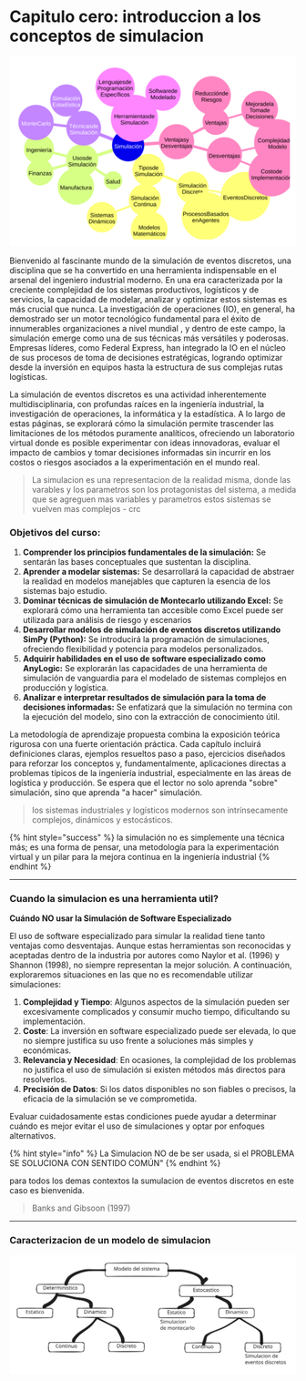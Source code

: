 # Capitulo cero: introduccion a los conceptos de simulacion

<img src="../../.gitbook/assets/file.excalidraw (1).svg" alt="Unrapido vistazo al mundo e la simulacion" class="gitbook-drawing">

Bienvenido al fascinante mundo de la simulación de eventos discretos, una disciplina que se ha convertido en una herramienta indispensable en el arsenal del ingeniero industrial moderno. En una era caracterizada por la creciente complejidad de los sistemas productivos, logísticos y de servicios, la capacidad de modelar, analizar y optimizar estos sistemas es más crucial que nunca. La investigación de operaciones (IO), en general, ha demostrado ser un motor tecnológico fundamental para el éxito de innumerables organizaciones a nivel mundial , y dentro de este campo, la simulación emerge como una de sus técnicas más versátiles y poderosas. Empresas líderes, como Federal Express, han integrado la IO en el núcleo de sus procesos de toma de decisiones estratégicas, logrando optimizar desde la inversión en equipos hasta la estructura de sus complejas rutas logísticas.

La simulación de eventos discretos es una actividad inherentemente multidisciplinaria, con profundas raíces en la ingeniería industrial, la investigación de operaciones, la informática y la estadística. A lo largo de estas páginas, se explorará cómo la simulación permite trascender las limitaciones de los métodos puramente analíticos, ofreciendo un laboratorio virtual donde es posible experimentar con ideas innovadoras, evaluar el impacto de cambios y tomar decisiones informadas sin incurrir en los costos o riesgos asociados a la experimentación en el mundo real.

> La simulacion es una representacion de la realidad misma, donde las varables y los parametros son los protagonistas del sistema, a medida que se agreguen mas variables y parametros estos sistemas se vuelven mas complejos - crc

### Objetivos del curso:

1. **Comprender los principios fundamentales de la simulación:** Se sentarán las bases conceptuales que sustentan la disciplina.
2. **Aprender a modelar sistemas:** Se desarrollará la capacidad de abstraer la realidad en modelos manejables que capturen la esencia de los sistemas bajo estudio.
3. **Dominar técnicas de simulación de Montecarlo utilizando Excel:** Se explorará cómo una herramienta tan accesible como Excel puede ser utilizada para análisis de riesgo y escenarios
4. **Desarrollar modelos de simulación de eventos discretos utilizando SimPy (Python):** Se introducirá la programación de simulaciones, ofreciendo flexibilidad y potencia para modelos personalizados.
5. **Adquirir habilidades en el uso de software especializado como AnyLogic:** Se explorarán las capacidades de una herramienta de simulación de vanguardia para el modelado de sistemas complejos en producción y logística.
6. **Analizar e interpretar resultados de simulación para la toma de decisiones informadas:** Se enfatizará que la simulación no termina con la ejecución del modelo, sino con la extracción de conocimiento útil.

La metodología de aprendizaje propuesta combina la exposición teórica rigurosa con una fuerte orientación práctica. Cada capítulo incluirá definiciones claras, ejemplos resueltos paso a paso, ejercicios diseñados para reforzar los conceptos y, fundamentalmente, aplicaciones directas a problemas típicos de la ingeniería industrial, especialmente en las áreas de logística y producción. Se espera que el lector no solo aprenda "sobre" simulación, sino que aprenda "a hacer" simulación.

> los sistemas industriales y logísticos modernos son intrínsecamente complejos, dinámicos y estocásticos.

{% hint style="success" %}
la simulación no es simplemente una técnica más; es una forma de pensar, una metodología para la experimentación virtual y un pilar para la mejora continua en la ingeniería industrial
{% endhint %}

***

### Cuando la simulacion es una herramienta util?

**Cuándo NO usar la Simulación de Software Especializado**

El uso de software especializado para simular la realidad tiene tanto ventajas como desventajas. Aunque estas herramientas son reconocidas y aceptadas dentro de la industria por autores como Naylor et al. (1996) y Shannon (1998), no siempre representan la mejor solución. A continuación, exploraremos situaciones en las que no es recomendable utilizar simulaciones:

1. **Complejidad y Tiempo**: Algunos aspectos de la simulación pueden ser excesivamente complicados y consumir mucho tiempo, dificultando su implementación.
2. **Coste**: La inversión en software especializado puede ser elevada, lo que no siempre justifica su uso frente a soluciones más simples y económicas.
3. **Relevancia y Necesidad**: En ocasiones, la complejidad de los problemas no justifica el uso de simulación si existen métodos más directos para resolverlos.
4. **Precisión de Datos**: Si los datos disponibles no son fiables o precisos, la eficacia de la simulación se ve comprometida.

Evaluar cuidadosamente estas condiciones puede ayudar a determinar cuándo es mejor evitar el uso de simulaciones y optar por enfoques alternativos.

{% hint style="info" %}
La Simulacion NO de be ser usada, si el PROBLEMA SE SOLUCIONA CON SENTIDO COMÚN"
{% endhint %}

para todos los demas contextos la sumulacion de eventos discretos en este caso es bienvenida.

> Banks and Gibsoon (1997)

***

### Caracterizacion de un modelo de simulacion

<img src="../../.gitbook/assets/file.excalidraw (6).svg" alt="" class="gitbook-drawing">


